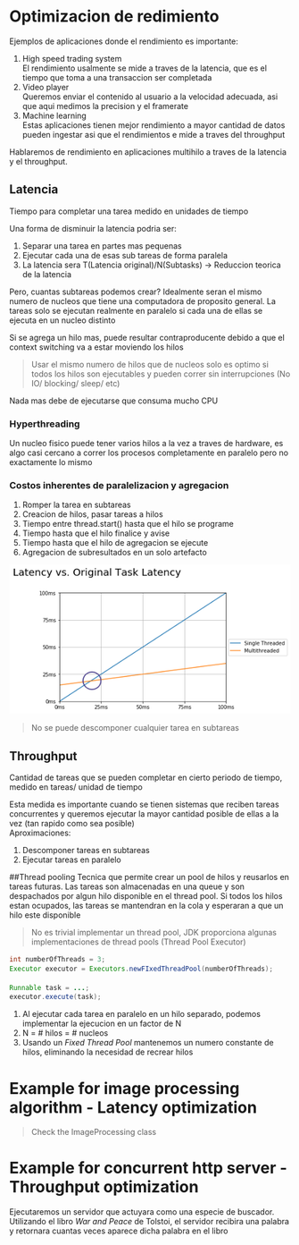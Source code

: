 # Optimizacion de redimiento

Ejemplos de aplicaciones donde el rendimiento es importante:   

1. High speed trading system  
    El rendimiento usalmente se mide a traves de la latencia, que es
    el tiempo que toma a una transaccion ser completada
2. Video player  
    Queremos enviar el contenido al usuario a la velocidad adecuada, asi que
   aqui medimos la precision y el framerate  
3. Machine learning  
    Estas aplicaciones tienen mejor rendimiento a mayor cantidad de datos pueden ingestar
   asi que el rendimientos e mide a traves del throughput
   

Hablaremos de rendimiento en aplicaciones multihilo a traves de la latencia
y el throughput.

## Latencia
Tiempo para completar una tarea medido en unidades de tiempo 

Una forma de disminuir la latencia podria ser:
1. Separar una tarea en partes mas pequenas
2. Ejecutar cada una de esas sub tareas de forma paralela
3. La latencia sera T(Latencia original)/N(Subtasks) -> Reduccion teorica de la latencia

Pero, cuantas subtareas podemos crear? Idealmente seran el mismo numero de nucleos que tiene
una computadora de proposito general. La tareas solo se ejecutan realmente en paralelo
si cada una de ellas se ejecuta en un nucleo distinto

Si se agrega un hilo mas, puede resultar contraproducente debido a que el context switching
va a estar moviendo los hilos

> Usar el mismo numero de hilos que de nucleos solo es optimo si todos los hilos son ejecutables y pueden correr sin interrupciones 
> (No IO/ blocking/ sleep/ etc)

Nada mas debe de ejecutarse que consuma mucho CPU

### Hyperthreading
Un nucleo fisico puede tener varios hilos a la vez a traves de hardware, es algo 
casi cercano a correr los procesos completamente en paralelo pero no exactamente lo mismo

### Costos inherentes de paralelizacion y agregacion
1. Romper la tarea en subtareas   
2. Creacion de hilos, pasar tareas a hilos  
3. Tiempo entre thread.start() hasta que el hilo se programe  
4. Tiempo hasta que el hilo finalice y avise  
5. Tiempo hasta que el hilo de agregacion se ejecute  
6. Agregacion de subresultados en un solo artefacto  

![img.png](img.png)

> No se puede descomponer cualquier tarea en subtareas

## Throughput
Cantidad de tareas que se pueden completar en cierto periodo de tiempo, medido en tareas/
unidad de tiempo

Esta medida es importante cuando se tienen sistemas que reciben tareas concurrentes y queremos ejecutar la mayor cantidad
posible de ellas a la vez (tan rapido como sea posible)  
Aproximaciones:  
1. Descomponer tareas en subtareas
2. Ejecutar tareas en paralelo

##Thread pooling
Tecnica que permite crear un pool de hilos y reusarlos en tareas futuras.
Las tareas son almacenadas en una queue y son despachados por algun
hilo disponible en el thread pool. Si todos los hilos estan ocupados, las tareas
se mantendran en la cola y esperaran a que un hilo este disponible
> No es trivial implementar un thread pool, JDK proporciona algunas implementaciones de thread pools (Thread Pool Executor)   

```java
int numberOfThreads = 3;
Executor executor = Executors.newFIxedThreadPool(numberOfThreads);

Runnable task = ...;
executor.execute(task);
```

1. Al ejecutar cada tarea en paralelo en un hilo separado, podemos implementar la ejecucion en un factor de N
2. N = # hilos = # nucleos
3. Usando un *Fixed Thread Pool* mantenemos un numero constante de hilos, eliminando la necesidad de recrear hilos

# Example for image processing algorithm - Latency optimization
> Check the ImageProcessing class

# Example for concurrent http server - Throughput optimization
Ejecutaremos un servidor que actuyara como una especie de buscador.
Utilizando el libro *War and Peace* de Tolstoi, el servidor recibira una palabra y retornara cuantas veces aparece dicha palabra en el libro

